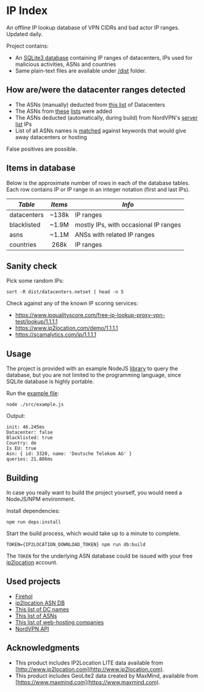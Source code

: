 # IP Index

An offline IP lookup database of VPN CIDRs and bad actor IP ranges. Updated daily.

Project contains:

* An [SQLite3 database](/dist/ip-index.db.gz) containing IP ranges of datacenters, IPs used for malicious activities, ASNs and countries
* Same plain-text files are available under [/dist](/dist) folder.

## How are/were the datacenter ranges detected

* The ASNs (manually) deducted from [this list](https://udger.com/resources/datacenter-list) of Datacenters
* The ASNs from [these](https://github.com/linuxclark/web-hosting-companies) [lists](https://github.com/brianhama/bad-asn-list) were added
* The ASNs deducted (automatically, during build) from NordVPN's [server list](https://api.nordvpn.com/server) IPs
* List of all ASNs names is [matched](src/matches.js) against keywords that would give away datacenters or hosting

False positives are possible.

## Items in database

Below is the approximate number of rows in each of the database tables. Each row contains IP or IP range in an integer notation (first and last IPs).

|*Table*|*Items*|*Info*|
|---|:---:|---|
|datacenters|~138k|IP ranges|
|blacklisted|~1.9M|mostly IPs, with occasional IP ranges|
|asns|~1.1M|ANSs with related IP ranges|
|countries|268k|IP ranges|

## Sanity check

Pick some random IPs:

```shell script
sort -R dist/datacenters.netset | head -n 5
```

Check against any of the known IP scoring services:

* https://www.ipqualityscore.com/free-ip-lookup-proxy-vpn-test/lookup/1.1.1.1
* https://www.ip2location.com/demo/1.1.1.1
* https://scamalytics.com/ip/1.1.1.1

## Usage

The project is provided with an example NodeJS [library](src/index.js) to query the database, but you are not limited to the programming language, since SQLite database is highly portable.

Run the [example file](src/example.js):

```shell script
node ./src/example.js
```

Output:

```
init: 46.245ms
Datacenter: false
Blacklisted: true
Country: de
Is EU: true
Asn: { id: 3320, name: 'Deutsche Telekom AG' }
queries: 21.886ms
```

## Building

In case you really want to build the project yourself, you would need a NodeJS/NPM environment.

Install dependencies:

```shell script
npm run deps:install
```

Start the build process, which would take up to a minute to complete.

```shell script
TOKEN={IP2LOCATION_DOWNLOAD_TOKEN} npm run db:build
```

The `TOKEN` for the underlying ASN database could be issued with your free [ip2location](http://www.ip2location.com) account.

## Used projects

* [Firehol](https://github.com/firehol/blocklist-ipsets)
* [ip2location ASN DB](https://lite.ip2location.com/database/ip-asn)
* [This list of DC names](https://udger.com/resources/datacenter-list)
* [This list of ASNs](https://github.com/brianhama/bad-asn-list)
* [This list of web-hosting companies](https://github.com/linuxclark/web-hosting-companies)
* [NordVPN API](https://api.nordvpn.com/servers)

## Acknowledgments

* This product includes IP2Location LITE data available from [http://www.ip2location.com](http://www.ip2location.com).
* This product includes GeoLite2 data created by MaxMind, available from [https://www.maxmind.com](https://www.maxmind.com).
